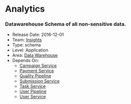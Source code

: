 # Analytics
### Datawarehouse Schema of all non-sensitive data.
* Release Date: 2016-12-01
* Team: [Insights](../teams/insights.md)
* Type: schema
* Level: Application
* Area: [Data Warehouse](../areas/data-warehouse.png)
* Depends On:
  * [Campaign Service](campaign-service.md)
  * [Payment Service](payment-service.md)
  * [Quality Pipeline](quality-pipeline.md)
  * [Submission Service](submission-service.md)
  * [Task Service](task-service.md)
  * [User Pipeline](user-pipeline.md)
  * [User Service](user-service.md)
